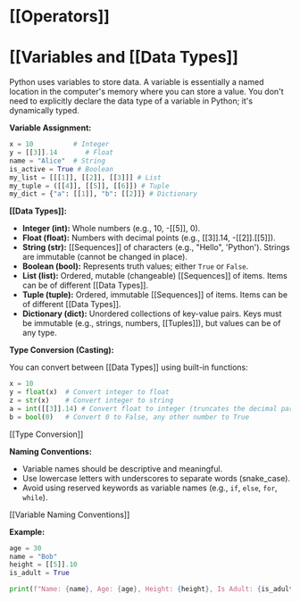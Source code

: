 # [[Operators]]
# [[Variables and [[Data Types]] 
Python uses variables to store data.  A variable is essentially a named location in the computer's memory where you can store a value.  You don't need to explicitly declare the data type of a variable in Python; it's dynamically typed.

**Variable Assignment:**

```python
x = 10          # Integer
y = [[3]].14       # Float
name = "Alice"  # String
is_active = True # Boolean
my_list = [[[1]], [[2]], [[3]]] # List
my_tuple = ([[4]], [[5]], [[6]]) # Tuple
my_dict = {"a": [[1]], "b": [[2]]} # Dictionary
```

**[[Data Types]]:**

* **Integer (int):** Whole numbers (e.g., 10, -[[5]], 0).
* **Float (float):**  Numbers with decimal points (e.g., [[3]].14, -[[2]].[[5]]).
* **String (str):** [[Sequences]] of characters (e.g., "Hello", 'Python').  Strings are immutable (cannot be changed in place).
* **Boolean (bool):** Represents truth values; either `True` or `False`.
* **List (list):** Ordered, mutable (changeable) [[Sequences]] of items.  Items can be of different [[Data Types]].
* **Tuple (tuple):** Ordered, immutable [[Sequences]] of items. Items can be of different [[Data Types]].
* **Dictionary (dict):**  Unordered collections of key-value pairs.  Keys must be immutable (e.g., strings, numbers, [[Tuples]]), but values can be of any type.


**Type Conversion (Casting):**

You can convert between [[Data Types]] using built-in functions:

```python
x = 10
y = float(x)  # Convert integer to float
z = str(x)    # Convert integer to string
a = int([[3]].14) # Convert float to integer (truncates the decimal part)
b = bool(0)   # Convert 0 to False, any other number to True
```

[[Type Conversion]]

**Naming Conventions:**

* Variable names should be descriptive and meaningful.
* Use lowercase letters with underscores to separate words (snake_case).
* Avoid using reserved keywords as variable names (e.g., `if`, `else`, `for`, `while`).


[[Variable Naming Conventions]]


**Example:**

```python
age = 30
name = "Bob"
height = [[5]].10
is_adult = True

print(f"Name: {name}, Age: {age}, Height: {height}, Is Adult: {is_adult}")
```
